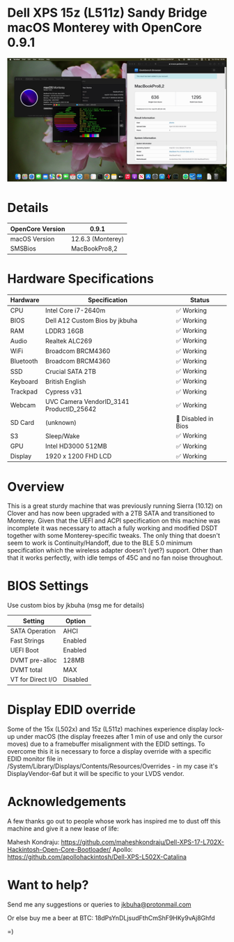 # Dell XPS 15z (L511z) Sandy Bridge macOS Monterey with OpenCore 0.9.1

![hackintosh](./screenshot/screen.jpg)

# Details

| OpenCore Version | 0.9.1 |
| --- | --- |
| macOS Version | 12.6.3 (Monterey) |
| SMSBios | MacBookPro8,2 |

# Hardware Specifications

| Hardware | Specification | Status |
| --- | --- | --- |
| CPU | Intel Core i7-2640m | ✅ Working |
| BIOS | Dell A12 Custom Bios by jkbuha | ✅ Working |
| RAM | LDDR3 16GB | ✅ Working |
| Audio | Realtek ALC269 | ✅ Working |
| WiFi | Broadcom BRCM4360 | ✅ Working |
| Bluetooth | Broadcom BRCM4360 | ✅ Working |
| SSD | Crucial SATA 2TB | ✅ Working |
| Keyboard | British English | ✅ Working |
| Trackpad | Cypress v31 | ✅ Working |
| Webcam | UVC Camera VendorID_3141 ProductID_25642 | ✅ Working |
| SD Card | (unknown)  | 🔶 Disabled in Bios |
| S3 | Sleep/Wake | ✅ Working |
| GPU | Intel HD3000 512MB | ✅ Working |
| Display | 1920 x 1200 FHD LCD | ✅ Working |

# Overview

This is a great sturdy machine that was previously running Sierra (10.12) on Clover and has now been upgraded with a 2TB SATA 
and transitioned to Monterey. Given that the UEFI and ACPI specification on this machine was incomplete it was necessary to 
attach a fully working and modified DSDT together with some Monterey-specific tweaks. The only thing that doesn't seem to work 
is Continuity/Handoff, due to the BLE 5.0 minimum specification which the wireless adapter doesn't (yet?) support. Other than 
that it works perfectly, with idle temps of 45C and no fan noise throughout.

# BIOS Settings

Use custom bios by jkbuha (msg me for details)

| Setting | Option |
| --- | --- |
| SATA Operation | AHCI |
| Fast Strings | Enabled |
| UEFI Boot | Enabled |
| DVMT pre-alloc | 128MB |
| DVMT total | MAX |
| VT for Direct I/O | Disabled |

# Display EDID override
Some of the 15x (L502x) and 15z (L511z) machines experience display lock-up under macOS (the display freezes after 1 min 
of use and only the cursor moves) due to a framebuffer misalignment with the EDID settings. To overcome this it is necessary to 
force a display override with a specific EDID monitor file in /System/Library/Displays/Contents/Resources/Overrides - in my 
case it's DisplayVendor-6af but it will be specific to your LVDS vendor.

# Acknowledgements

A few thanks go out to people whose work has inspired me to dust off this machine and give it a new lease of life:

Mahesh Kondraju: https://github.com/maheshkondraju/Dell-XPS-17-L702X-Hackintosh-Open-Core-Bootloader/
Apollo: https://github.com/apollohackintosh/Dell-XPS-L502X-Catalina

# Want to help?

Send me any suggestions or queries to jkbuha@protonmail.com

Or else buy me a beer at BTC: 18dPsYnDLjsudFthCmShF9HKy9vAj8Ghfd

=)
